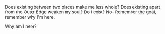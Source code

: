 Does existing between two places make me less whole? Does existing apart from the Outer Edge weaken my soul? Do I exist? No- Remember the goal, remember why I'm here. 



Why am I here?